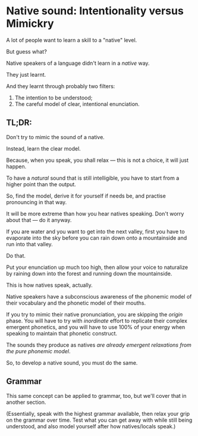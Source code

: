 # Native sound: Intentionality versus Mimickry

A lot of people want to learn a skill to a "native" level.&#x20;

But guess what?

Native speakers of a language didn't learn in a _native_ way.

They just learnt.

And they learnt through probably two filters:

1. The intention to be understood;
2. The careful model of clear, intentional enunciation.



## TL;DR:

Don't try to mimic the sound of a native.

Instead, learn the clear model.

Because, when you speak, you shall relax — this is not a choice, it will just happen.

To have a _natural_ sound that is still intelligible, you have to start from a higher point than the output.

So, find the model, derive it for yourself if needs be, and practise pronouncing in that way.

It will be more extreme than how you hear natives speaking. Don't worry about that — do it anyway.

If you are water and you want to get into the next valley, first you have to evaporate into the sky before you can rain down onto a mountainside and run into that valley.

Do that.

Put your enunciation up much too high, then allow your voice to naturalize by raining down into the forest and running down the mountainside.

This is how natives speak, actually.

Native speakers have a subconscious awareness of the phonemic model of their vocabulary and the phonetic model of their mouths.

If you try to mimic their native pronunciation, you are skipping the _origin_ phase. You will have to try with _inordinate_ effort to replicate their complex emergent phonetics, and you will have to use 100% of your energy when speaking to maintain that phonetic construct.

The sounds they produce as natives _are already emergent relaxations from the pure phonemic model_.

So, to develop a native sound, you must do the same.



## Grammar

This same concept can be applied to grammar, too, but we'll cover that in another section.

(Essentially, speak with the highest grammar available, then relax your grip on the grammar over time. Test what you can get away with while still being understood, and also model yourself after how natives/locals speak.)
